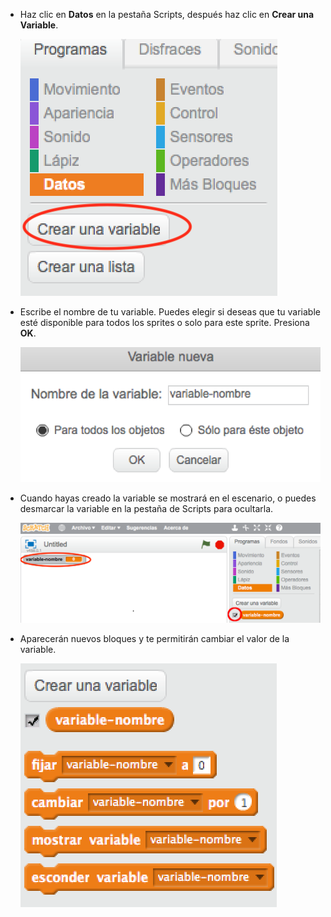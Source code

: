 + Haz clic en **Datos** en la pestaña Scripts, después haz clic en **Crear una Variable**.
    
    ![Bloques de datos](images/data-blocks.png)

+ Escribe el nombre de tu variable. Puedes elegir si deseas que tu variable esté disponible para todos los sprites o solo para este sprite. Presiona **OK**.
    
    ![Crear variable](images/create-variable.png)

+ Cuando hayas creado la variable se mostrará en el escenario, o puedes desmarcar la variable en la pestaña de Scripts para ocultarla.
    
    ![Bloques variables](images/variable-show.png)

+ Aparecerán nuevos bloques y te permitirán cambiar el valor de la variable.
    
    ![Bloques variables](images/variable-blocks.png)